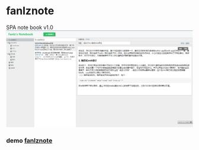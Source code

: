 # fanlznote
SPA note book v1.0
![](screenshot.png)
### demo <a target="_blank" href="http://silentgod.github.io/2015/07/27/fanlznote/">fanlznote</a>
